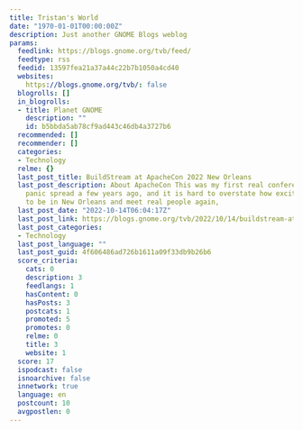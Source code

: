 ```yaml
---
title: Tristan's World
date: "1970-01-01T00:00:00Z"
description: Just another GNOME Blogs weblog
params:
  feedlink: https://blogs.gnome.org/tvb/feed/
  feedtype: rss
  feedid: 13597fea21a37a44c22b7b1050a4cd40
  websites:
    https://blogs.gnome.org/tvb/: false
  blogrolls: []
  in_blogrolls:
  - title: Planet GNOME
    description: ""
    id: b5bbda5ab78cf9ad443c46db4a3727b6
  recommended: []
  recommender: []
  categories:
  - Technology
  relme: {}
  last_post_title: BuildStream at ApacheCon 2022 New Orleans
  last_post_description: About ApacheCon This was my first real conference since worldwide
    panic spread a few years ago, and it is hard to overstate how exciting it was
    to be in New Orleans and meet real people again,
  last_post_date: "2022-10-14T06:04:17Z"
  last_post_link: https://blogs.gnome.org/tvb/2022/10/14/buildstream-at-apachecon-2022-new-orleans/
  last_post_categories:
  - Technology
  last_post_language: ""
  last_post_guid: 4f606486ad726b1611a09f33db9b26b6
  score_criteria:
    cats: 0
    description: 3
    feedlangs: 1
    hasContent: 0
    hasPosts: 3
    postcats: 1
    promoted: 5
    promotes: 0
    relme: 0
    title: 3
    website: 1
  score: 17
  ispodcast: false
  isnoarchive: false
  innetwork: true
  language: en
  postcount: 10
  avgpostlen: 0
---
```

